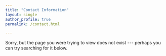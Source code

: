 ```yaml
---
title: "Contact Information"
layout: single
author_profile: true
permalink: /contact.html

---
```


Sorry, but the page you were trying to view does not exist --- perhaps you can try searching for it below.
